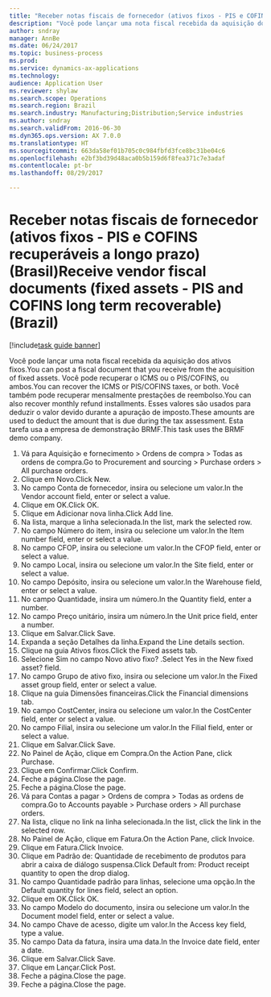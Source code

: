 ```yaml
--- 
title: "Receber notas fiscais de fornecedor (ativos fixos - PIS e COFINS recuperáveis a longo prazo) (Brasil)"
description: "Você pode lançar uma nota fiscal recebida da aquisição dos ativos fixos."
author: sndray
manager: AnnBe
ms.date: 06/24/2017
ms.topic: business-process
ms.prod: 
ms.service: dynamics-ax-applications
ms.technology: 
audience: Application User
ms.reviewer: shylaw
ms.search.scope: Operations
ms.search.region: Brazil
ms.search.industry: Manufacturing;Distribution;Service industries
ms.author: sndray
ms.search.validFrom: 2016-06-30
ms.dyn365.ops.version: AX 7.0.0
ms.translationtype: HT
ms.sourcegitcommit: 663da58ef01b705c0c984fbfd3fce8bc31be04c6
ms.openlocfilehash: e2bf3bd39d48aca0b5b159d6f8fea371c7e3adaf
ms.contentlocale: pt-br
ms.lasthandoff: 08/29/2017

---
```

# <a name="receive-vendor-fiscal-documents-fixed-assets---pis-and-cofins-long-term-recoverable-brazil"></a><span data-ttu-id="85a68-103">Receber notas fiscais de fornecedor (ativos fixos - PIS e COFINS recuperáveis a longo prazo) (Brasil)</span><span class="sxs-lookup"><span data-stu-id="85a68-103">Receive vendor fiscal documents (fixed assets - PIS and COFINS long term recoverable) (Brazil)</span></span>

[!include[task guide banner](../../includes/task-guide-banner.md)]

<span data-ttu-id="85a68-104">Você pode lançar uma nota fiscal recebida da aquisição dos ativos fixos.</span><span class="sxs-lookup"><span data-stu-id="85a68-104">You can post a fiscal document that you receive from the acquisition of fixed assets.</span></span> <span data-ttu-id="85a68-105">Você pode recuperar o ICMS ou o PIS/COFINS, ou ambos.</span><span class="sxs-lookup"><span data-stu-id="85a68-105">You can recover the ICMS or PIS/COFINS taxes, or both.</span></span> <span data-ttu-id="85a68-106">Você também pode recuperar mensalmente prestações de reembolso.</span><span class="sxs-lookup"><span data-stu-id="85a68-106">You can also recover monthly refund installments.</span></span> <span data-ttu-id="85a68-107">Esses valores são usados para deduzir o valor devido durante a apuração de imposto.</span><span class="sxs-lookup"><span data-stu-id="85a68-107">These amounts are used to deduct the amount that is due during the tax assessment.</span></span> <span data-ttu-id="85a68-108">Esta tarefa usa a empresa de demonstração BRMF.</span><span class="sxs-lookup"><span data-stu-id="85a68-108">This task uses the BRMF demo company.</span></span>

1. <span data-ttu-id="85a68-109">Vá para Aquisição e fornecimento > Ordens de compra > Todas as ordens de compra.</span><span class="sxs-lookup"><span data-stu-id="85a68-109">Go to Procurement and sourcing > Purchase orders > All purchase orders.</span></span>
2. <span data-ttu-id="85a68-110">Clique em Novo.</span><span class="sxs-lookup"><span data-stu-id="85a68-110">Click New.</span></span>
3. <span data-ttu-id="85a68-111">No campo Conta de fornecedor, insira ou selecione um valor.</span><span class="sxs-lookup"><span data-stu-id="85a68-111">In the Vendor account field, enter or select a value.</span></span>
4. <span data-ttu-id="85a68-112">Clique em OK.</span><span class="sxs-lookup"><span data-stu-id="85a68-112">Click OK.</span></span>
5. <span data-ttu-id="85a68-113">Clique em Adicionar nova linha.</span><span class="sxs-lookup"><span data-stu-id="85a68-113">Click Add line.</span></span>
6. <span data-ttu-id="85a68-114">Na lista, marque a linha selecionada.</span><span class="sxs-lookup"><span data-stu-id="85a68-114">In the list, mark the selected row.</span></span>
7. <span data-ttu-id="85a68-115">No campo Número do item, insira ou selecione um valor.</span><span class="sxs-lookup"><span data-stu-id="85a68-115">In the Item number field, enter or select a value.</span></span>
8. <span data-ttu-id="85a68-116">No campo CFOP, insira ou selecione um valor.</span><span class="sxs-lookup"><span data-stu-id="85a68-116">In the CFOP field, enter or select a value.</span></span>
9. <span data-ttu-id="85a68-117">No campo Local, insira ou selecione um valor.</span><span class="sxs-lookup"><span data-stu-id="85a68-117">In the Site field, enter or select a value.</span></span>
10. <span data-ttu-id="85a68-118">No campo Depósito, insira ou selecione um valor.</span><span class="sxs-lookup"><span data-stu-id="85a68-118">In the Warehouse field, enter or select a value.</span></span>
11. <span data-ttu-id="85a68-119">No campo Quantidade, insira um número.</span><span class="sxs-lookup"><span data-stu-id="85a68-119">In the Quantity field, enter a number.</span></span>
12. <span data-ttu-id="85a68-120">No campo Preço unitário, insira um número.</span><span class="sxs-lookup"><span data-stu-id="85a68-120">In the Unit price field, enter a number.</span></span>
13. <span data-ttu-id="85a68-121">Clique em Salvar.</span><span class="sxs-lookup"><span data-stu-id="85a68-121">Click Save.</span></span>
14. <span data-ttu-id="85a68-122">Expanda a seção Detalhes da linha.</span><span class="sxs-lookup"><span data-stu-id="85a68-122">Expand the Line details section.</span></span>
15. <span data-ttu-id="85a68-123">Clique na guia Ativos fixos.</span><span class="sxs-lookup"><span data-stu-id="85a68-123">Click the Fixed assets tab.</span></span>
16. <span data-ttu-id="85a68-124">Selecione Sim no campo Novo ativo fixo? .</span><span class="sxs-lookup"><span data-stu-id="85a68-124">Select Yes in the New fixed asset? field.</span></span>
17. <span data-ttu-id="85a68-125">No campo Grupo de ativo fixo, insira ou selecione um valor.</span><span class="sxs-lookup"><span data-stu-id="85a68-125">In the Fixed asset group field, enter or select a value.</span></span>
18. <span data-ttu-id="85a68-126">Clique na guia Dimensões financeiras.</span><span class="sxs-lookup"><span data-stu-id="85a68-126">Click the Financial dimensions tab.</span></span>
19. <span data-ttu-id="85a68-127">No campo CostCenter, insira ou selecione um valor.</span><span class="sxs-lookup"><span data-stu-id="85a68-127">In the CostCenter field, enter or select a value.</span></span>
20. <span data-ttu-id="85a68-128">No campo Filial, insira ou selecione um valor.</span><span class="sxs-lookup"><span data-stu-id="85a68-128">In the Filial field, enter or select a value.</span></span>
21. <span data-ttu-id="85a68-129">Clique em Salvar.</span><span class="sxs-lookup"><span data-stu-id="85a68-129">Click Save.</span></span>
22. <span data-ttu-id="85a68-130">No Painel de Ação, clique em Compra.</span><span class="sxs-lookup"><span data-stu-id="85a68-130">On the Action Pane, click Purchase.</span></span>
23. <span data-ttu-id="85a68-131">Clique em Confirmar.</span><span class="sxs-lookup"><span data-stu-id="85a68-131">Click Confirm.</span></span>
24. <span data-ttu-id="85a68-132">Feche a página.</span><span class="sxs-lookup"><span data-stu-id="85a68-132">Close the page.</span></span>
25. <span data-ttu-id="85a68-133">Feche a página.</span><span class="sxs-lookup"><span data-stu-id="85a68-133">Close the page.</span></span>
26. <span data-ttu-id="85a68-134">Vá para Contas a pagar > Ordens de compra > Todas as ordens de compra.</span><span class="sxs-lookup"><span data-stu-id="85a68-134">Go to Accounts payable > Purchase orders > All purchase orders.</span></span>
27. <span data-ttu-id="85a68-135">Na lista, clique no link na linha selecionada.</span><span class="sxs-lookup"><span data-stu-id="85a68-135">In the list, click the link in the selected row.</span></span>
28. <span data-ttu-id="85a68-136">No Painel de Ação, clique em Fatura.</span><span class="sxs-lookup"><span data-stu-id="85a68-136">On the Action Pane, click Invoice.</span></span>
29. <span data-ttu-id="85a68-137">Clique em Fatura.</span><span class="sxs-lookup"><span data-stu-id="85a68-137">Click Invoice.</span></span>
30. <span data-ttu-id="85a68-138">Clique em Padrão de: Quantidade de recebimento de produtos para abrir a caixa de diálogo suspensa.</span><span class="sxs-lookup"><span data-stu-id="85a68-138">Click Default from: Product receipt quantity to open the drop dialog.</span></span>
31. <span data-ttu-id="85a68-139">No campo Quantidade padrão para linhas, selecione uma opção.</span><span class="sxs-lookup"><span data-stu-id="85a68-139">In the Default quantity for lines field, select an option.</span></span>
32. <span data-ttu-id="85a68-140">Clique em OK.</span><span class="sxs-lookup"><span data-stu-id="85a68-140">Click OK.</span></span>
33. <span data-ttu-id="85a68-141">No campo Modelo do documento, insira ou selecione um valor.</span><span class="sxs-lookup"><span data-stu-id="85a68-141">In the Document model field, enter or select a value.</span></span>
34. <span data-ttu-id="85a68-142">No campo Chave de acesso, digite um valor.</span><span class="sxs-lookup"><span data-stu-id="85a68-142">In the Access key field, type a value.</span></span>
35. <span data-ttu-id="85a68-143">No campo Data da fatura, insira uma data.</span><span class="sxs-lookup"><span data-stu-id="85a68-143">In the Invoice date field, enter a date.</span></span>
36. <span data-ttu-id="85a68-144">Clique em Salvar.</span><span class="sxs-lookup"><span data-stu-id="85a68-144">Click Save.</span></span>
37. <span data-ttu-id="85a68-145">Clique em Lançar.</span><span class="sxs-lookup"><span data-stu-id="85a68-145">Click Post.</span></span>
38. <span data-ttu-id="85a68-146">Feche a página.</span><span class="sxs-lookup"><span data-stu-id="85a68-146">Close the page.</span></span>
39. <span data-ttu-id="85a68-147">Feche a página.</span><span class="sxs-lookup"><span data-stu-id="85a68-147">Close the page.</span></span>


